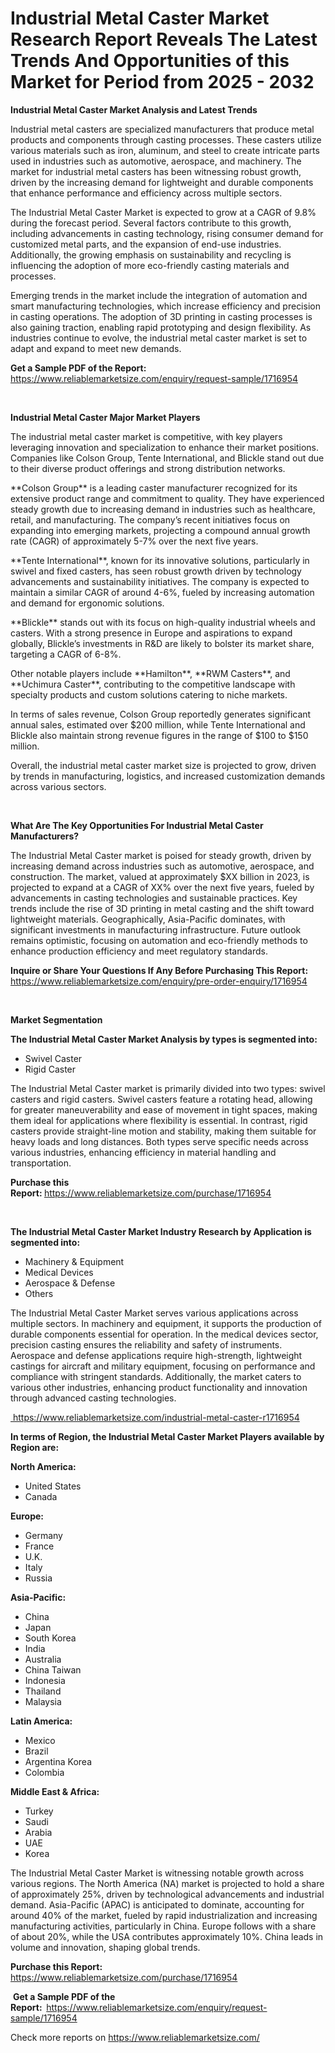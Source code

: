 <p><h1>Industrial Metal Caster Market Research Report Reveals The Latest Trends And Opportunities of this Market for Period from 2025 - 2032</h1></p><p><strong>Industrial Metal Caster Market Analysis and Latest Trends</strong></p>
<p><p>Industrial metal casters are specialized manufacturers that produce metal products and components through casting processes. These casters utilize various materials such as iron, aluminum, and steel to create intricate parts used in industries such as automotive, aerospace, and machinery. The market for industrial metal casters has been witnessing robust growth, driven by the increasing demand for lightweight and durable components that enhance performance and efficiency across multiple sectors.</p><p>The Industrial Metal Caster Market is expected to grow at a CAGR of 9.8% during the forecast period. Several factors contribute to this growth, including advancements in casting technology, rising consumer demand for customized metal parts, and the expansion of end-use industries. Additionally, the growing emphasis on sustainability and recycling is influencing the adoption of more eco-friendly casting materials and processes.</p><p>Emerging trends in the market include the integration of automation and smart manufacturing technologies, which increase efficiency and precision in casting operations. The adoption of 3D printing in casting processes is also gaining traction, enabling rapid prototyping and design flexibility. As industries continue to evolve, the industrial metal caster market is set to adapt and expand to meet new demands.</p></p>
<p><strong>Get a Sample PDF of the Report:&nbsp;</strong> <a href="https://www.reliablemarketsize.com/enquiry/request-sample/1716954?utm_campaign=2753&utm_medium=2&utm_source=Github&utm_content=ia&utm_term=25032025&utm_id=industrial-metal-caster">https://www.reliablemarketsize.com/enquiry/request-sample/1716954</a></p>
<p>&nbsp;</p>
<p><strong>Industrial Metal Caster Major Market Players</strong></p>
<p><p>The industrial metal caster market is competitive, with key players leveraging innovation and specialization to enhance their market positions. Companies like Colson Group, Tente International, and Blickle stand out due to their diverse product offerings and strong distribution networks.</p><p>**Colson Group** is a leading caster manufacturer recognized for its extensive product range and commitment to quality. They have experienced steady growth due to increasing demand in industries such as healthcare, retail, and manufacturing. The company’s recent initiatives focus on expanding into emerging markets, projecting a compound annual growth rate (CAGR) of approximately 5-7% over the next five years.</p><p>**Tente International**, known for its innovative solutions, particularly in swivel and fixed casters, has seen robust growth driven by technology advancements and sustainability initiatives. The company is expected to maintain a similar CAGR of around 4-6%, fueled by increasing automation and demand for ergonomic solutions.</p><p>**Blickle** stands out with its focus on high-quality industrial wheels and casters. With a strong presence in Europe and aspirations to expand globally, Blickle’s investments in R&D are likely to bolster its market share, targeting a CAGR of 6-8%. </p><p>Other notable players include **Hamilton**, **RWM Casters**, and **Uchimura Caster**, contributing to the competitive landscape with specialty products and custom solutions catering to niche markets. </p><p>In terms of sales revenue, Colson Group reportedly generates significant annual sales, estimated over $200 million, while Tente International and Blickle also maintain strong revenue figures in the range of $100 to $150 million. </p><p>Overall, the industrial metal caster market size is projected to grow, driven by trends in manufacturing, logistics, and increased customization demands across various sectors.</p></p>
<p>&nbsp;</p>
<p><strong>What Are The Key Opportunities For Industrial Metal Caster Manufacturers?</strong></p>
<p><p>The Industrial Metal Caster market is poised for steady growth, driven by increasing demand across industries such as automotive, aerospace, and construction. The market, valued at approximately $XX billion in 2023, is projected to expand at a CAGR of XX% over the next five years, fueled by advancements in casting technologies and sustainable practices. Key trends include the rise of 3D printing in metal casting and the shift toward lightweight materials. Geographically, Asia-Pacific dominates, with significant investments in manufacturing infrastructure. Future outlook remains optimistic, focusing on automation and eco-friendly methods to enhance production efficiency and meet regulatory standards.</p></p>
<p><strong>Inquire or Share Your Questions If Any Before Purchasing This Report:</strong> <a href="https://www.reliablemarketsize.com/enquiry/pre-order-enquiry/1716954?utm_campaign=2753&utm_medium=2&utm_source=Github&utm_content=ia&utm_term=25032025&utm_id=industrial-metal-caster">https://www.reliablemarketsize.com/enquiry/pre-order-enquiry/1716954</a></p>
<p>&nbsp;</p>
<p><strong>Market Segmentation</strong></p>
<p><strong>The Industrial Metal Caster Market Analysis by types is segmented into:</strong></p>
<p><ul><li>Swivel Caster</li><li>Rigid Caster</li></ul></p>
<p><p>The Industrial Metal Caster market is primarily divided into two types: swivel casters and rigid casters. Swivel casters feature a rotating head, allowing for greater maneuverability and ease of movement in tight spaces, making them ideal for applications where flexibility is essential. In contrast, rigid casters provide straight-line motion and stability, making them suitable for heavy loads and long distances. Both types serve specific needs across various industries, enhancing efficiency in material handling and transportation.</p></p>
<p><strong>Purchase this Report:&nbsp;</strong><a href="https://www.reliablemarketsize.com/purchase/1716954?utm_campaign=2753&utm_medium=2&utm_source=Github&utm_content=ia&utm_term=25032025&utm_id=industrial-metal-caster">https://www.reliablemarketsize.com/purchase/1716954</a></p>
<p>&nbsp;</p>
<p><strong>The Industrial Metal Caster Market Industry Research by Application is segmented into:</strong></p>
<p><ul><li>Machinery & Equipment</li><li>Medical Devices</li><li>Aerospace & Defense</li><li>Others</li></ul></p>
<p><p>The Industrial Metal Caster Market serves various applications across multiple sectors. In machinery and equipment, it supports the production of durable components essential for operation. In the medical devices sector, precision casting ensures the reliability and safety of instruments. Aerospace and defense applications require high-strength, lightweight castings for aircraft and military equipment, focusing on performance and compliance with stringent standards. Additionally, the market caters to various other industries, enhancing product functionality and innovation through advanced casting technologies.</p></p>
<p><a href="https://www.reliablemarketsize.com/industrial-metal-caster-r1716954?utm_campaign=2753&utm_medium=2&utm_source=Github&utm_content=ia&utm_term=25032025&utm_id=industrial-metal-caster">&nbsp;https://www.reliablemarketsize.com/industrial-metal-caster-r1716954</a></p>
<p><strong>In terms of Region, the Industrial Metal Caster Market Players available by Region are:</strong></p>
<p>
    <p> <strong> North America: </strong>
        <ul>
            <li>United States</li>
            <li>Canada</li>
        </ul>
        </p> 
    <p> <strong> Europe: </strong>
        <ul>
            <li>Germany</li>
            <li>France</li>
            <li>U.K.</li>
            <li>Italy</li>
            <li>Russia</li>
        </ul>
        </p> 
    <p> <strong> Asia-Pacific: </strong>
        <ul>
            <li>China</li>
            <li>Japan</li>
            <li>South Korea</li>
            <li>India</li>
            <li>Australia</li>
            <li>China Taiwan</li>
            <li>Indonesia</li>
            <li>Thailand</li>
            <li>Malaysia</li>
        </ul>
        </p> 
    <p> <strong> Latin America: </strong>
        <ul>
            <li>Mexico</li>
            <li>Brazil</li>
            <li>Argentina Korea</li>
            <li>Colombia</li>
        </ul>
        </p> 
    <p> <strong> Middle East & Africa: </strong>
        <ul>
            <li>Turkey</li>
            <li>Saudi</li>
            <li>Arabia</li>
            <li>UAE</li>
            <li>Korea</li>
        </ul>
    </p>
    </p>
<p><p>The Industrial Metal Caster Market is witnessing notable growth across various regions. The North America (NA) market is projected to hold a share of approximately 25%, driven by technological advancements and industrial demand. Asia-Pacific (APAC) is anticipated to dominate, accounting for around 40% of the market, fueled by rapid industrialization and increasing manufacturing activities, particularly in China. Europe follows with a share of about 20%, while the USA contributes approximately 10%. China leads in volume and innovation, shaping global trends.</p></p>
<p><strong>Purchase this Report: </strong><a href="https://www.reliablemarketsize.com/purchase/1716954?utm_campaign=2753&utm_medium=2&utm_source=Github&utm_content=ia&utm_term=25032025&utm_id=industrial-metal-caster">https://www.reliablemarketsize.com/purchase/1716954</a></p>
<p>&nbsp;<strong>Get a Sample PDF of the Report:&nbsp;&nbsp;</strong><a href="https://www.reliablemarketsize.com/enquiry/request-sample/1716954?utm_campaign=2753&utm_medium=2&utm_source=Github&utm_content=ia&utm_term=25032025&utm_id=industrial-metal-caster">https://www.reliablemarketsize.com/enquiry/request-sample/1716954</a></p>
<p><strong></strong></p>
<p>Check more reports on <a href="https://www.reliablemarketsize.com/?utm_campaign=2753&utm_medium=2&utm_source=Github&utm_content=ia&utm_term=25032025&utm_id=industrial-metal-caster">https://www.reliablemarketsize.com/</a></p>